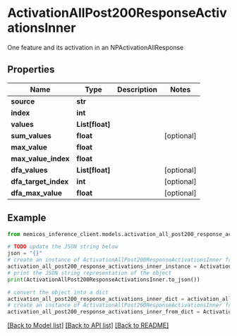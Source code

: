 # ActivationAllPost200ResponseActivationsInner

One feature and its activation in an NPActivationAllResponse

## Properties

Name | Type | Description | Notes
------------ | ------------- | ------------- | -------------
**source** | **str** |  | 
**index** | **int** |  | 
**values** | **List[float]** |  | 
**sum_values** | **float** |  | [optional] 
**max_value** | **float** |  | 
**max_value_index** | **float** |  | 
**dfa_values** | **List[float]** |  | [optional] 
**dfa_target_index** | **int** |  | [optional] 
**dfa_max_value** | **float** |  | [optional] 

## Example

```python
from memicos_inference_client.models.activation_all_post200_response_activations_inner import ActivationAllPost200ResponseActivationsInner

# TODO update the JSON string below
json = "{}"
# create an instance of ActivationAllPost200ResponseActivationsInner from a JSON string
activation_all_post200_response_activations_inner_instance = ActivationAllPost200ResponseActivationsInner.from_json(json)
# print the JSON string representation of the object
print(ActivationAllPost200ResponseActivationsInner.to_json())

# convert the object into a dict
activation_all_post200_response_activations_inner_dict = activation_all_post200_response_activations_inner_instance.to_dict()
# create an instance of ActivationAllPost200ResponseActivationsInner from a dict
activation_all_post200_response_activations_inner_from_dict = ActivationAllPost200ResponseActivationsInner.from_dict(activation_all_post200_response_activations_inner_dict)
```
[[Back to Model list]](../README.md#documentation-for-models) [[Back to API list]](../README.md#documentation-for-api-endpoints) [[Back to README]](../README.md)


